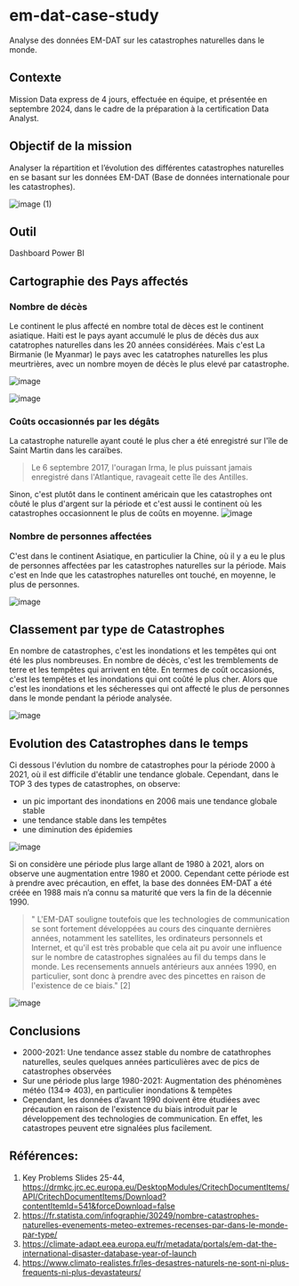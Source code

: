 # em-dat-case-study
Analyse des données EM-DAT sur les catastrophes naturelles dans le monde.
## Contexte
Mission Data express de 4 jours, effectuée en équipe, et présentée en septembre 2024, dans le cadre de la préparation à la certification Data Analyst.

## Objectif de la mission
Analyser la répartition et l’évolution des différentes catastrophes naturelles en se basant sur les données EM-DAT (Base de données internationale pour les catastrophes).

![image (1)](https://github.com/user-attachments/assets/213e7e22-56a8-40d9-ad33-b2ac6ef74047)
## Outil
Dashboard Power BI

## Cartographie des Pays affectés
### Nombre de décès
Le continent le plus affecté en nombre total de dèces est le continent asiatique.
Haiti est le pays  ayant accumulé le plus de décès dus aux catatrophes naturelles dans les 20 années considérées.
Mais c'est La Birmanie (le Myanmar) le pays avec les catatrophes naturelles les plus meurtrières, avec un nombre moyen de décès le plus elevé par catastrophe.

 
![image](https://github.com/user-attachments/assets/23378fca-9446-4457-95e6-60759099de4c)

![image](https://github.com/user-attachments/assets/f0aed86f-0249-41c2-a90e-50897e1a819c)


### Coûts occasionnés par les dégâts
La catastrophe naturelle ayant couté le plus cher a été enregistré sur l'île de Saint Martin dans les caraïbes.
> Le 6 septembre 2017, l'ouragan Irma, le plus puissant jamais enregistré dans l'Atlantique, ravageait cette île des Antilles.


Sinon, c'est plutôt dans le continent américain que les catastrophes ont côuté le plus d'argent sur la période et c'est aussi le continent où les catastrophes occasionnent le plus de coûts en moyenne.
![image](https://github.com/user-attachments/assets/f2b6c245-9e4e-475e-8d3c-86a518913f78)


### Nombre de personnes affectées 
C'est dans le continent Asiatique, en particulier la Chine, où il y a eu le plus de personnes affectées par les catastrophes naturelles sur la période.
Mais c'est en Inde que les catastrophes naturelles ont touché, en moyenne, le plus de personnes.

![image](https://github.com/user-attachments/assets/06aac331-ae1e-413f-bdbe-d5b86d1ab1fe)


## Classement par type de Catastrophes
En nombre de catastrophes, c'est les inondations et les tempêtes qui ont été les plus nombreuses.
En nombre de décès, c'est les tremblements de terre et les tempêtes qui arrivent en tête.
En termes de coût occasionés, c'est les tempêtes et les inondations qui ont coûté le plus cher.
Alors que c'est les inondations et les sécheresses qui ont affecté le plus de personnes dans le monde pendant la période analysée.

![image](https://github.com/user-attachments/assets/df861a62-a50a-4b3b-97b5-4bcf1036b97f)

## Evolution des Catastrophes dans le temps
Ci dessous l'évlution du nombre de catastrophes pour la période 2000 à 2021, où il est difficile d'établir une tendance globale.
Cependant, dans le TOP 3 des types de catastrophes, on observe:
* un pic important des inondations en 2006 mais une tendance globale stable
* une tendance stable dans les tempêtes
* une diminution des épidemies

![image](https://github.com/user-attachments/assets/46eea716-eab8-4a4f-9d13-9ceba958425a)

Si on considère une période plus large allant de 1980 à 2021, alors on observe une augmentation entre 1980 et 2000.
Cependant cette période est à prendre avec précaution, en effet, la base des données EM-DAT a été créée en 1988 mais n’a connu sa maturité que vers la fin de la décennie 1990.
> " L'EM-DAT souligne toutefois que les technologies de communication se sont fortement développées au cours des cinquante dernières années, notamment les satellites, les ordinateurs personnels et Internet, et qu'il est très probable que cela ait pu avoir une influence sur le nombre de catastrophes signalées au fil du temps dans le monde. Les recensements annuels antérieurs aux années 1990, en particulier, sont donc à prendre avec des pincettes en raison de l'existence de ce biais." [2]

![image](https://github.com/user-attachments/assets/16375925-fedb-43c5-8658-4549c89deae7)


## Conclusions
* 2000-2021: Une tendance assez stable du nombre de catathrophes naturelles, seules quelques années particulières avec de pics de catastrophes observées
* Sur une période plus large 1980-2021: Augmentation des phénomènes météo (134=> 403), en particulier inondations & tempêtes
* Cependant, les données d’avant 1990 doivent être étudiées avec précaution en raison de l'existence du biais introduit par le développement des technologies de communication. En effet, les catastropes peuvent etre signalées plus facilement. 

## Références:
1. Key Problems Slides 25-44, https://drmkc.jrc.ec.europa.eu/DesktopModules/CritechDocumentItems/API/CritechDocumentItems/Download?contentItemId=541&forceDownload=false
2. https://fr.statista.com/infographie/30249/nombre-catastrophes-naturelles-evenements-meteo-extremes-recenses-par-dans-le-monde-par-type/
3. https://climate-adapt.eea.europa.eu/fr/metadata/portals/em-dat-the-international-disaster-database-year-of-launch
4. https://www.climato-realistes.fr/les-desastres-naturels-ne-sont-ni-plus-frequents-ni-plus-devastateurs/



